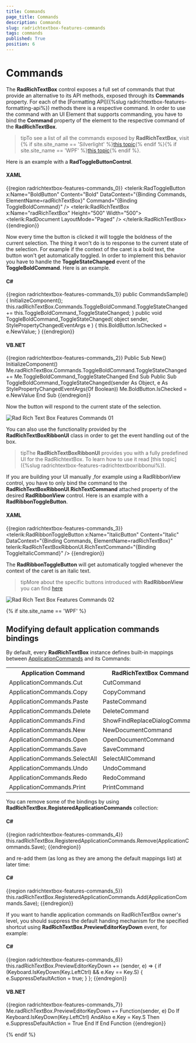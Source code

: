 ```yaml
---
title: Commands
page_title: Commands
description: Commands
slug: radrichtextbox-features-commands
tags: commands
published: True
position: 6
---
```


# Commands



The __RadRichTextBox__ control exposes a full set of commands that that provide an alternative to its API methods, exposed through its __Commands__ property. For each of the [Formatting API]({%slug radrichtextbox-features-formatting-api%}) methods there is a respective command. In order to use the command with an UI Element that supports commanding, you have to bind the __Command__ property of the element to the respective command of the __RadRichTextBox__.
        

>tipTo see a list of all the commands exposed by __RadRichTextBox__, visit {% if site.site_name == 'Silverlight' %}[this topic](http://www.telerik.com/help/silverlight/t_telerik_windows_documents_richtextboxcommands_richtextboxcommands.html){% endif %}{% if site.site_name == 'WPF' %}[this topic](http://www.telerik.com/help/wpf/t_telerik_windows_documents_richtextboxcommands_richtextboxcommands.html){% endif %}.
        

Here is an example with a __RadToggleButtonControl__.
        

#### __XAML__

{{region radrichtextbox-features-commands_0}}
	<telerik:RadToggleButton x:Name="BoldButton"
	                            Content="Bold"
	                            DataContext="{Binding Commands, ElementName=radRichTextBox}"
	                            Command="{Binding ToggleBoldCommand}" />
	<telerik:RadRichTextBox x:Name="radRichTextBox"
	                                    Height="500"
	                                    Width="500">
	    <telerik:RadDocument LayoutMode="Paged" />
	</telerik:RadRichTextBox>
{{endregion}}


Now every time the button is clicked it will toggle the boldness of the current selection. The thing it won't do is to response to the current state of the selection. For example if the context of the caret is a bold text, the button won't get automatically toggled. In order to implement this behavior you have to handle the __ToggleStateChanged__ event of the __ToggleBoldCommand__. Here is an example.
        

#### __C#__

{{region radrichtextbox-features-commands_1}}
	public CommandsSample()
	{
	    InitializeComponent();
	    this.radRichTextBox.Commands.ToggleBoldCommand.ToggleStateChanged += this.ToggleBoldCommand_ToggleStateChanged;
	}
	public void ToggleBoldCommand_ToggleStateChanged( object sender, StylePropertyChangedEventArgs<bool> e )
	{
	    this.BoldButton.IsChecked = e.NewValue;
	}
{{endregion}}



#### __VB.NET__

{{region radrichtextbox-features-commands_2}}
    Public Sub New()
        InitializeComponent()
        Me.radRichTextBox.Commands.ToggleBoldCommand.ToggleStateChanged += Me.ToggleBoldCommand_ToggleStateChanged
    End Sub
    Public Sub ToggleBoldCommand_ToggleStateChanged(sender As Object, e As StylePropertyChangedEventArgs(Of Boolean))
        Me.BoldButton.IsChecked = e.NewValue
    End Sub
{{endregion}}



Now the button will respond to the current state of the selection.

![Rad Rich Text Box Features Commands 01](images/RadRichTextBox_Features_Commands_01.png)

You can also use the functionality provided by the __RadRichTextBoxRibbonUI__ class in order to get the event handling out of the box.
        

>tipThe __RadRichTextBoxRibbonUI__ provides you with a fully predefined UI for the RadRichtextBox. To learn how to use it read [this topic]({%slug radrichtextbox-features-radrichtextboxribbonui%}).
        

If you are building your UI manually ,for example using a RadRibbonView control, you have to only bind the command to the __RadRichTextBoxRibbonUI__.__RichTextCommand__ attached property of the desired __RadRibbonView__ control. Here is an example with a __RadRibbonToggleButton__.
        

#### __XAML__

{{region radrichtextbox-features-commands_3}}
	<telerik:RadRibbonToggleButton x:Name="ItalicButton"
	                                Content="Italic"
	                                DataContext="{Binding Commands, ElementName=radRichTextBox}"
	                                telerik:RadRichTextBoxRibbonUI.RichTextCommand="{Binding ToggleItalicCommand}" />
{{endregion}}



The __RadRibbonToggleButton__ will get automatically toggled whenever the context of the caret is an italic text.
        

>tipMore about the specific buttons introduced with __RadRibbonView__ you can find [here](http://www.telerik.com/help/wpf/allmembers_t_telerik_windows_documents_richtextboxcommands_richtextboxcommands.html)

![Rad Rich Text Box Features Commands 02](images/RadRichTextBox_Features_Commands_02.png)

{% if site.site_name == 'WPF' %}

## Modifying default application commands bindings

By default, every __RadRichTextBox__ instance defines built-in mappings between [ApplicationCommands](http://msdn.microsoft.com/en-us/library/system.windows.input.applicationcommands.aspx) and its Commands:

<table><tr><th><b>Application Command</b></th><th><b>RadRichTextBox Command</b></th></tr><tr><td> ApplicationCommands.Cut </td><td> CutCommand </td></tr><tr><td> ApplicationCommands.Copy </td><td> CopyCommand </td></tr><tr><td> ApplicationCommands.Paste </td><td> PasteCommand </td></tr><tr><td> ApplicationCommands.Delete </td><td> DeleteCommand </td></tr><tr><td> ApplicationCommands.Find </td><td> ShowFindReplaceDialogCommand </td></tr><tr><td> ApplicationCommands.New </td><td> NewDocumentCommand </td></tr><tr><td> ApplicationCommands.Open </td><td> OpenDocumentCommand </td></tr><tr><td> ApplicationCommands.Save </td><td> SaveCommand </td></tr><tr><td> ApplicationCommands.SelectAll </td><td> SelectAllCommand </td></tr><tr><td> ApplicationCommands.Undo </td><td> UndoCommand </td></tr><tr><td> ApplicationCommands.Redo </td><td> RedoCommand </td></tr><tr><td> ApplicationCommands.Print </td><td> PrintCommand </td></tr></tbody></table>

You can remove some of the bindings by using __RadRichTextBox.RegisteredApplicationCommands__ collection:

#### __C#__

{{region radrichtextbox-features-commands_4}}
    this.radRichTextBox.RegisteredApplicationCommands.Remove(ApplicationCommands.Save);
{{endregion}}

and re-add them (as long as they are among the default mappings list) at later time:

#### __C#__

{{region radrichtextbox-features-commands_5}}
    this.radRichTextBox.RegisteredApplicationCommands.Add(ApplicationCommands.Save);
{{endregion}}

If you want to handle application commands on RadRichTextBox owner's level, you should suppress the default handing mechanism for the specified shortcut using __RadRichTextBox.PreviewEditorKeyDown__ event, for example:

#### __C#__

{{region radrichtextbox-features-commands_6}}
    this.radRichTextBox.PreviewEditorKeyDown += (sender, e) =>
        {
            if (Keyboard.IsKeyDown(Key.LeftCtrl) && e.Key == Key.S)
            {
                e.SuppressDefaultAction = true;
            }
        };
{{endregion}}

#### __VB.NET__

{{region radrichtextbox-features-commands_7}}
	Me.radRichTextBox.PreviewEditorKeyDown += Function(sender, e) Do
		If Keyboard.IsKeyDown(Key.LeftCtrl) AndAlso e.Key = Key.S Then
			e.SuppressDefaultAction = True
		End If
	End Function
{{endregion}}

{% endif %}
